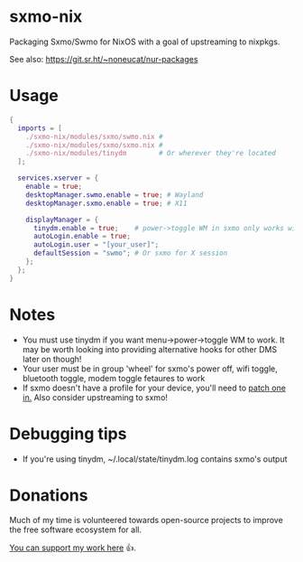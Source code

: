 # sxmo-nix

Packaging Sxmo/Swmo for NixOS with a goal of upstreaming to nixpkgs.

See also: https://git.sr.ht/~noneucat/nur-packages

# Usage

```nix
{
  imports = [
    ./sxmo-nix/modules/sxmo/swmo.nix #
    ./sxmo-nix/modules/sxmo/sxmo.nix #
    ./sxmo-nix/modules/tinydm        # Or wherever they're located
  ];

  services.xserver = {
    enable = true;
    desktopManager.swmo.enable = true; # Wayland
    desktopManager.sxmo.enable = true; # X11

    displayManager = {
      tinydm.enable = true;    # power->toggle WM in sxmo only works with tinytm
      autoLogin.enable = true;
      autoLogin.user = "[your_user]";
      defaultSession = "swmo"; # Or sxmo for X session
    };
  };
}
```

# Notes
* You must use tinydm if you want menu->power->toggle WM to work. It may be worth looking into providing alternative hooks for other DMS later on though!
* Your user must be in group 'wheel' for sxmo's power off, wifi toggle, bluetooth toggle, modem toggle fetaures to work
* If sxmo doesn't have a profile for your device, you'll need to [patch one in.](https://git.sr.ht/~mil/sxmo-utils/tree/master/item/scripts/deviceprofiles) Also consider upstreaming to sxmo!

# Debugging tips
* If you're using tinydm, ~/.local/state/tinydm.log contains sxmo's output

# Donations
Much of my time is volunteered towards open-source projects to improve the free software ecosystem
for all.

[You can support my work here](https://liberapay.com/wentam) :+1:.
